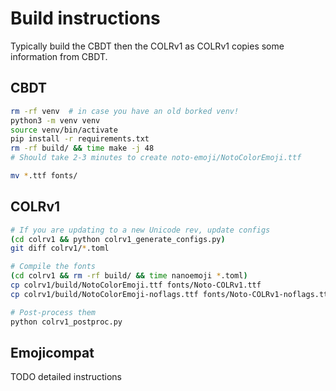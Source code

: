 # Build instructions

Typically build the CBDT then the COLRv1 as COLRv1 copies some information from CBDT.

## CBDT

```bash
rm -rf venv  # in case you have an old borked venv!
python3 -m venv venv
source venv/bin/activate
pip install -r requirements.txt
rm -rf build/ && time make -j 48
# Should take 2-3 minutes to create noto-emoji/NotoColorEmoji.ttf

mv *.ttf fonts/
```

## COLRv1

```bash
# If you are updating to a new Unicode rev, update configs
(cd colrv1 && python colrv1_generate_configs.py)
git diff colrv1/*.toml

# Compile the fonts
(cd colrv1 && rm -rf build/ && time nanoemoji *.toml)
cp colrv1/build/NotoColorEmoji.ttf fonts/Noto-COLRv1.ttf
cp colrv1/build/NotoColorEmoji-noflags.ttf fonts/Noto-COLRv1-noflags.ttf

# Post-process them
python colrv1_postproc.py
```

## Emojicompat

TODO detailed instructions